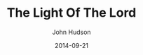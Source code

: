 ---
layout: post
passage: Isaiah 8:9-9:7
title: The Light Of The Lord
author: John Hudson
date: 2014-09-21
categories: Isaiah
---